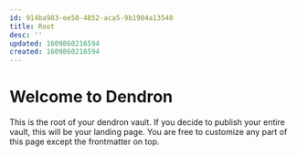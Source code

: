 ```yaml
---
id: 914ba983-ee50-4852-aca5-9b1904a13540
title: Root
desc: ''
updated: 1609860216594
created: 1609860216594
---
```

# Welcome to Dendron

This is the root of your dendron vault. If you decide to publish your entire vault, this will be your landing page. You are free to customize any part of this page except the frontmatter on top. 
